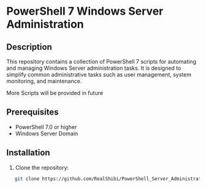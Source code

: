 # PowerShell 7 Windows Server Administration

## Description

This repository contains a collection of PowerShell 7 scripts for automating and managing Windows Server administration tasks. It is designed to simplify common administrative tasks such as user management, system monitoring, and maintenance.

More Scripts will be provided in future

## Prerequisites

- PowerShell 7.0 or higher
- Windows Server Domain


## Installation

1. Clone the repository:
```bash
   git clone https://github.com/RealShibi/PowerShell_Server_Administration.git
